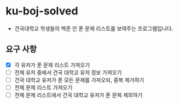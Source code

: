 # ku-boj-solved
- 건국대학교 학생들의 백준 안 푼 문제 리스트를 보여주는 프로그램입니다.

## 요구 사항
- [x] 각 유저가 푼 문제 리스트 가져오기
- [ ] 전체 유저 중에서 건국 대학교 유저 정보 가져오기
- [ ] 건국 대학교 유저가 푼 모든 문제를 가져오되, 중복 제거하기
- [ ] 전체 문제 리스트 가져오기
- [ ] 전체 문제 리스트에서 건국 대학교 유저가 푼 문제 제외하기